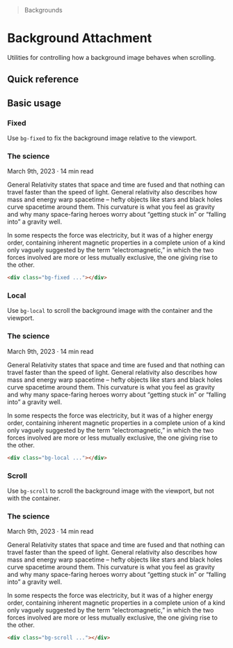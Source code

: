 > Backgrounds

# Background Attachment

Utilities for controlling how a background image behaves when scrolling.

## Quick reference

<qr-table />

## Basic usage

### Fixed
Use `bg-fixed` to fix the background image relative to the viewport.

<container class="bg-fixed bg-[url(office-warping.png)] overflow-hidden h-[240] overflow-y-scroll overscroll-contain">
  <div class="pd-bg-slate-800/80 pd-shadow-lg p-32 rounded-8 text-center sm:mx-[10%] sm:my-32 pd-text-white">
    <h3 class="mt-8! h1!">The science</h3>
    <p class="pd-text-sm pd-text-gray-300">March 9th, 2023 · 14 min read</p>
    <p class="pd-text-lg">General Relativity states that space and time are fused and that nothing can travel faster than the speed of light. General relativity also describes how mass and energy warp spacetime – hefty objects like stars and black holes curve spacetime around them. This curvature is what you feel as gravity and why many space-faring heroes worry about “getting stuck in” or “falling into” a gravity well.</p>
    <p class="pd-text-lg">In some respects the force was electricity, but it was of a higher energy order, containing inherent magnetic properties in a complete union of a kind only vaguely suggested by the term “electromagnetic,” in which the two forces involved are more or less mutually exclusive, the one giving rise to the other.</p>
  </div>
</container>

```html
<div class="bg-fixed ..."></div>
```

### Local
Use `bg-local` to scroll the background image with the container and the viewport.

<container class="bg-local bg-[url(office-warping.png)] overflow-hidden h-[240] overflow-y-scroll overscroll-contain">
  <div class="pd-bg-slate-800/80 pd-shadow-lg p-32 rounded-8 text-center sm:mx-[10%] sm:my-32 pd-text-white">
    <h3 class="mt-8! h1!">The science</h3>
    <p class="pd-text-sm pd-text-gray-300">March 9th, 2023 · 14 min read</p>
    <p class="pd-text-lg">General Relativity states that space and time are fused and that nothing can travel faster than the speed of light. General relativity also describes how mass and energy warp spacetime – hefty objects like stars and black holes curve spacetime around them. This curvature is what you feel as gravity and why many space-faring heroes worry about “getting stuck in” or “falling into” a gravity well.</p>
    <p class="pd-text-lg">In some respects the force was electricity, but it was of a higher energy order, containing inherent magnetic properties in a complete union of a kind only vaguely suggested by the term “electromagnetic,” in which the two forces involved are more or less mutually exclusive, the one giving rise to the other.</p>
  </div>
</container>

```html
<div class="bg-local ..."></div>
```

### Scroll
Use `bg-scroll` to scroll the background image with the viewport, but not with the container.

<container class="bg-scroll bg-[url(office-warping.png)] overflow-hidden h-[240] overflow-y-scroll overscroll-contain">
  <div class="pd-bg-slate-800/80 pd-shadow-lg p-32 rounded-8 text-center sm:mx-[10%] sm:my-32 pd-text-white">
    <h3 class="mt-8! h1!">The science</h3>
    <p class="pd-text-sm pd-text-gray-300">March 9th, 2023 · 14 min read</p>
    <p class="pd-text-lg">General Relativity states that space and time are fused and that nothing can travel faster than the speed of light. General relativity also describes how mass and energy warp spacetime – hefty objects like stars and black holes curve spacetime around them. This curvature is what you feel as gravity and why many space-faring heroes worry about “getting stuck in” or “falling into” a gravity well.</p>
    <p class="pd-text-lg">In some respects the force was electricity, but it was of a higher energy order, containing inherent magnetic properties in a complete union of a kind only vaguely suggested by the term “electromagnetic,” in which the two forces involved are more or less mutually exclusive, the one giving rise to the other.</p>
  </div>
</container>

```html
<div class="bg-scroll ..."></div>
```
